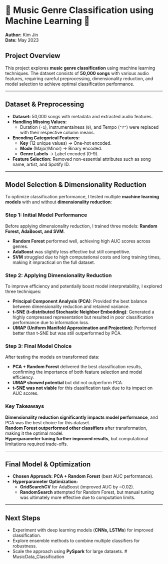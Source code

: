 # 🎵 Music Genre Classification using Machine Learning 🎵 
**Author:** Kim Jin </br>
**Date:** May 2023

## Project Overview  
This project explores **music genre classification** using machine learning techniques. The dataset consists of **50,000 songs** with various audio features, requiring careful preprocessing, dimensionality reduction, and model selection to achieve optimal classification performance.  

---

## Dataset & Preprocessing  
- **Dataset:** 50,000 songs with metadata and extracted audio features.  
- **Handling Missing Values:**  
  - Duration (`-1`), Instrumentalness (`0`), and Tempo (`"?"`) were replaced with their respective column means.  
- **Encoding Categorical Features:**  
  - **Key** (12 unique values) → One-hot encoded.  
  - **Mode** (Major/Minor) → Binary encoded.  
  - **Genre Labels** → Label encoded (0-9).  
- **Feature Selection:** Removed non-essential attributes such as song name, artist, and Spotify ID.  

---

## Model Selection & Dimensionality Reduction  
To optimize classification performance, I tested multiple **machine learning models** with and without **dimensionality reduction**:  

### **Step 1: Initial Model Performance**  
Before applying dimensionality reduction, I trained three models: **Random Forest, AdaBoost, and SVM**.  
- **Random Forest** performed well, achieving high AUC scores across genres.  
- **AdaBoost** was slightly less effective but still competitive.  
- **SVM** struggled due to high computational costs and long training times, making it impractical on the full dataset.  

### **Step 2: Applying Dimensionality Reduction**  
To improve efficiency and potentially boost model interpretability, I explored three techniques:  
- **Principal Component Analysis (PCA)**: Provided the best balance between dimensionality reduction and retained variance.  
- **t-SNE (t-distributed Stochastic Neighbor Embedding)**: Generated a highly compressed representation but resulted in poor classification performance due to information loss.  
- **UMAP (Uniform Manifold Approximation and Projection)**: Performed better than t-SNE but was still outperformed by PCA.  

### **Step 3: Final Model Choice**  
After testing the models on transformed data:  
- **PCA + Random Forest** delivered the best classification results, confirming the importance of both feature selection and model efficiency.  
- **UMAP showed potential** but did not outperform PCA.  
- **t-SNE was not viable** for this classification task due to its impact on AUC scores.  

### **Key Takeaways**  
**Dimensionality reduction significantly impacts model performance**, and PCA was the best choice for this dataset.  
**Random Forest outperformed other classifiers** after transformation, making it the optimal model.  
**Hyperparameter tuning further improved results**, but computational limitations required trade-offs.  

---

## Final Model & Optimization  
- **Chosen Approach:** **PCA + Random Forest** (best AUC performance).  
- **Hyperparameter Optimization:**  
  - **GridSearchCV** for AdaBoost (improved AUC by ~0.02).  
  - **RandomSearch** attempted for Random Forest, but manual tuning was ultimately more effective due to computation limits.  

---

## Next Steps  
- Experiment with deep learning models (**CNNs, LSTMs**) for improved classification.  
- Explore ensemble methods to combine multiple classifiers for robustness.  
- Scale the approach using **PySpark** for large datasets.  # MusicData_Classification
